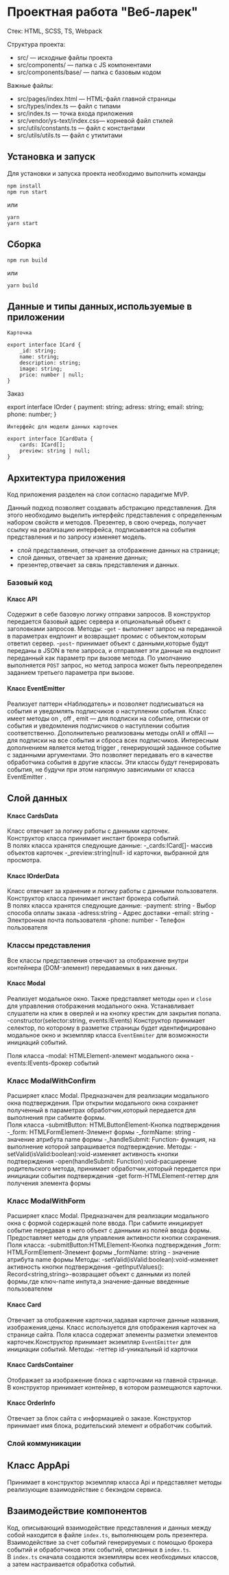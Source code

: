 # Проектная работа "Веб-ларек"

Стек: HTML, SCSS, TS, Webpack

Структура проекта:
- src/ — исходные файлы проекта
- src/components/ — папка с JS компонентами
- src/components/base/ — папка с базовым кодом

Важные файлы:
- src/pages/index.html — HTML-файл главной страницы
- src/types/index.ts — файл с типами
- src/index.ts — точка входа приложения
- src/vendor/ys-text/index.css— корневой файл стилей
- src/utils/constants.ts — файл с константами
- src/utils/utils.ts — файл с утилитами

## Установка и запуск
Для установки и запуска проекта необходимо выполнить команды

```
npm install
npm run start
```

или

```
yarn
yarn start
```
## Сборка

```
npm run build
```

или

```
yarn build
```
## Данные и типы данных,используемые в приложении
 
```
Карточка

export interface ICard {
	_id: string;
	name: string;
	description: string;
	image: string;
	price: number | null;
}

```
Заказ

export interface IOrder {
  payment: string;
	adress: string;
	email: string;
	phone: number;
}

```
Интерфейс для модели данных карточек

export interface ICardData {
	cards: ICard[];
	preview: string | null;
}
```


## Архитектура приложения
Код приложения разделен на слои согласно парадигме MVP.

Данный подход позволяет создавать абстракцию представления. Для этого необходимо выделить интерфейс представления с определенным набором свойств и методов. Презентер, в свою очередь, получает ссылку на реализацию интерфейса, подписывается на события представления и по запросу изменяет модель.

- слой представления, отвечает за отображение данных на странице;
- слой данных, отвечает за хранение данных;
- презентер,отвечает за связь представления и данных.

### Базовый код

#### Класс API
Содержит в себе базовую логику отправки запросов.
В конструктор передается базовый адрес сервера и опциональный объект с заголовками запросов.
Методы:
-`get` - выполняет запрос на переданной в параметрах ендпоинт и возвращает промис с объектом,которым ответил сервер.
-`post`- принимает объект с данными,которые будут переданы в JSON в теле запроса, и отправляет эти данные на ендпоинт переданный как параметр при вызове метода. По умолчанию выполняется `POST` запрос, но метод запроса может быть переопределен заданием третьего параметра при вызове.

####  Класс EventEmitter

Реализует паттерн «Наблюдатель» и позволяет подписываться на события и уведомлять подписчиков
о наступлении события.
Класс имеет методы on ,  off ,  emit  — для подписки на событие, отписки от события и уведомления
подписчиков о наступлении события соответственно.
Дополнительно реализованы методы  onAll и  offAll  — для подписки на все события и сброса всех
подписчиков.
Интересным дополнением является метод  trigger , генерирующий заданное событие с заданными
аргументами. Это позволяет передавать его в качестве обработчика события в другие классы. Эти
классы будут генерировать события, не будучи при этом напрямую зависимыми от
класса  EventEmitter .

## Слой данных

#### Класс CardsData

Класс отвечает за логику работы с данными карточек.\
Конструктор класса принимает инстант брокера событий.\
В полях класса хранятся следующие данные:
-_cards:ICard[]- массив объектов карточек
-_preview:string|null- id карточки, выбранной для просмотра.


#### Класс IOrderData

Класс отвечает за хранение и логику работы с данными пользователя.\
Конструктор класса принимает инстант брокера событий.\
В полях класса хранятся следующие данные:
-payment: string - Выбор способа оплаты заказа
-adress:string - Адрес доставки
-email: string -  Электронная почта пользователя
-phone: number - Телефон пользователя





### Классы представления

Все классы представления отвечают за отображение внутри контейнера (DOM-элемент)
передаваемых в них данных.

#### Класс Modal 

Реализует модальное окно. Также представляет методы `open` и `close` для управления отображения модального окна.
Устанавливает слушатели на клик в оверлей и на кнопку крестик для закрытия попапа.
-constructor(selector:string, events:IEvents) Конструктор принимает селектор, по которому в разметке страницы будет идентифицировано модальное окно и экземпляр класса `EventEmmiter` для возможности инициаций событий.

Поля класса
-modal: HTMLElement-элемент модального окна
-events:IEvents-брокер событий

### Класс ModalWithConfirm 

Расширяет класс Modal. Предназначен для реализации модального окна подтверждения. При открытии модального окна сохраняет полученный в параметрах обработчик,который передается для выполнения при сабмите формы.\
Поля класса
-submitButton: HTMLButtonElement-Кнопка подтверждения
-_form: HTMLFormElement-Элемент формы
-_formName: string - значение атрибута name формы
-_handleSubmit: Function- функция, на выполнение которой запрашивается подтверждение.
 Методы:
 -setValid(isValid:boolean):void-изменяет активность кнопки подтверждения
 -open(handleSubmit: Function):void-расширение родительского метода, принимает обработчик,который передается при инициации события подтверждения
 -get form-HTMLElement-геттер для получения элемента формы

### Класс ModalWithForm

Расширяет класс Modal. Предназначен для реализации модального окна с формой содержащей поле ввода. При сабмите инициирует событие передавая в него объект с данными из полей ввода формы. Предоставляет методы для управления активности кнопки сохранения.\
Поля класса: 
-submitButton:HTMLElement-Кнопка подтверждения
_form: HTMLFormElement-Элемент формы
_formName: string - значение атрибута name формы
Методы:
-setValid(isValid:boolean):void-изменяет активность кнопки подтверждения
-getInputValues(): Record<string,string>-возвращает объект с данными из полей формы,где ключ-name инпута,а значение-данные введенные пользователем

#### Класс Card 

Отвечает за отображение карточки,задавая карточке данные названия, изображения,цены.
Класс используется для отображения карточек на странице сайта.
Поля класса содержат элементы разметки элементов карточек.Конструктор принимает экземпляр `EventEmitter` для инициации событий.
Методы:
-геттер id-уникальный id карточки

#### Класс CardsContainer
 
Отображает за изображение блока с карточками на главной странице. В конструктор принимает контейнер, в котором размещаются карточки.

#### Класс OrderInfo

Отвечает за блок сайта с информацией о заказе.
Конструктор принимает имя блока, родительский элемент и обработчик событий.

### Слой коммуникации

## Класс AppApi

Принимает в конструктор экземпляр класса Api и представляет методы реализующие взаимодействие с бекэндом сервиса.

## Взаимодействие компонентов

Код, описывающий взаимодействие представления и данных между собой находится в файле `index.ts`, выполняющем роль презентера.\
Взаимодействие за счет событий генерируемых с помощью брокера событий и обработчиков этих событий, описанных в `index.ts`.\
В `index.ts` сначала создаются экземпляры всех необходимых классов, а затем настраивается обработка событий.

